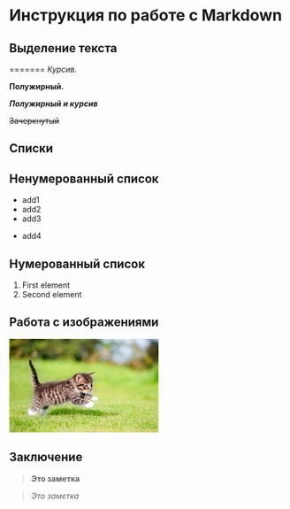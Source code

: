 # Инструкция по работе с Markdown


## Выделение текста
=======
*Курсив.*

**Полужирный.**

***Полужирный и курсив***

~~Зачеркнутый~~

## Списки

## Ненумерованный список

* add1
* add2
* add3
+ add4

## Нумерованный список

1. First element
2. Second element


## Работа с изображениями

![Hello Kitty!](kitten.jpg)


## Заключение

> **Это заметка**

> *Это заметка*


